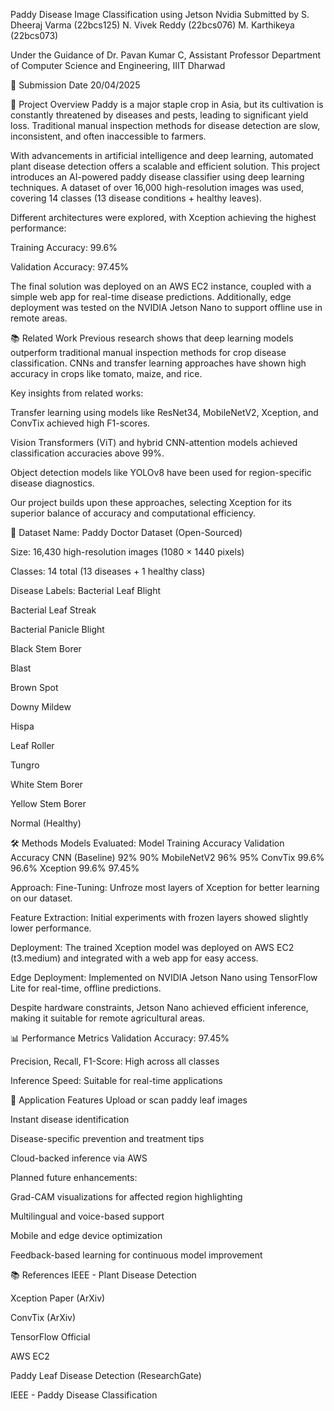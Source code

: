 Paddy Disease Image Classification using Jetson Nvidia
Submitted by
S. Dheeraj Varma (22bcs125)
N. Vivek Reddy (22bcs076)
M. Karthikeya (22bcs073)

Under the Guidance of
Dr. Pavan Kumar C, Assistant Professor
Department of Computer Science and Engineering, IIIT Dharwad

📅 Submission Date
20/04/2025

📖 Project Overview
Paddy is a major staple crop in Asia, but its cultivation is constantly threatened by diseases and pests, leading to significant yield loss. Traditional manual inspection methods for disease detection are slow, inconsistent, and often inaccessible to farmers.

With advancements in artificial intelligence and deep learning, automated plant disease detection offers a scalable and efficient solution. This project introduces an AI-powered paddy disease classifier using deep learning techniques. A dataset of over 16,000 high-resolution images was used, covering 14 classes (13 disease conditions + healthy leaves).

Different architectures were explored, with Xception achieving the highest performance:

Training Accuracy: 99.6%

Validation Accuracy: 97.45%

The final solution was deployed on an AWS EC2 instance, coupled with a simple web app for real-time disease predictions. Additionally, edge deployment was tested on the NVIDIA Jetson Nano to support offline use in remote areas.

📚 Related Work
Previous research shows that deep learning models outperform traditional manual inspection methods for crop disease classification. CNNs and transfer learning approaches have shown high accuracy in crops like tomato, maize, and rice.

Key insights from related works:

Transfer learning using models like ResNet34, MobileNetV2, Xception, and ConvTix achieved high F1-scores.

Vision Transformers (ViT) and hybrid CNN-attention models achieved classification accuracies above 99%.

Object detection models like YOLOv8 have been used for region-specific disease diagnostics.

Our project builds upon these approaches, selecting Xception for its superior balance of accuracy and computational efficiency.

📂 Dataset
Name: Paddy Doctor Dataset (Open-Sourced)

Size: 16,430 high-resolution images (1080 × 1440 pixels)

Classes: 14 total (13 diseases + 1 healthy class)

Disease Labels:
Bacterial Leaf Blight

Bacterial Leaf Streak

Bacterial Panicle Blight

Black Stem Borer

Blast

Brown Spot

Downy Mildew

Hispa

Leaf Roller

Tungro

White Stem Borer

Yellow Stem Borer

Normal (Healthy)

🛠️ Methods
Models Evaluated:
Model	Training Accuracy	Validation Accuracy
CNN (Baseline)	92%	90%
MobileNetV2	96%	95%
ConvTix	99.6%	96.6%
Xception	99.6%	97.45%

Approach:
Fine-Tuning: Unfroze most layers of Xception for better learning on our dataset.

Feature Extraction: Initial experiments with frozen layers showed slightly lower performance.

Deployment: The trained Xception model was deployed on AWS EC2 (t3.medium) and integrated with a web app for easy access.

Edge Deployment:
Implemented on NVIDIA Jetson Nano using TensorFlow Lite for real-time, offline predictions.

Despite hardware constraints, Jetson Nano achieved efficient inference, making it suitable for remote agricultural areas.

📊 Performance Metrics
Validation Accuracy: 97.45%

Precision, Recall, F1-Score: High across all classes

Inference Speed: Suitable for real-time applications

📱 Application Features
Upload or scan paddy leaf images

Instant disease identification

Disease-specific prevention and treatment tips

Cloud-backed inference via AWS

Planned future enhancements:

Grad-CAM visualizations for affected region highlighting

Multilingual and voice-based support

Mobile and edge device optimization

Feedback-based learning for continuous model improvement

📚 References
IEEE - Plant Disease Detection

Xception Paper (ArXiv)

ConvTix (ArXiv)

TensorFlow Official

AWS EC2

Paddy Leaf Disease Detection (ResearchGate)

IEEE - Paddy Disease Classification
